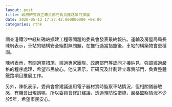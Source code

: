 ```yaml
---
layout: post
title: 政府研究設立專責部門負責鐵路項目推展
date: 2020-05-12 17:27:42.000000000 +08:00
categories: rthk
---
```


調查港鐵沙中綫紅磡站擴建工程等問題的委員會發表最終報告。運輸及房屋局局長陳帆表示，車站的結構安全絕對無問題，在推行適當措施後，車站的構築物會更穩固。

陳帆表示，有關適當措施，經過專家團隊、政府部門等認同才接納見，強調經過嚴格的程序處理，希望市民放心。他又表示，正研究及計劃建立專責部門，負責整體鐵路項目推展工作。

另外，陳帆表示，委員會曾建議運用電子器材實時監察車站情況，但相關儀器敏感，有機會出現誤鳴，所以委員會修訂建議，透過預防性措施，嚴格監察情況不少於5年，希望市民安心。
